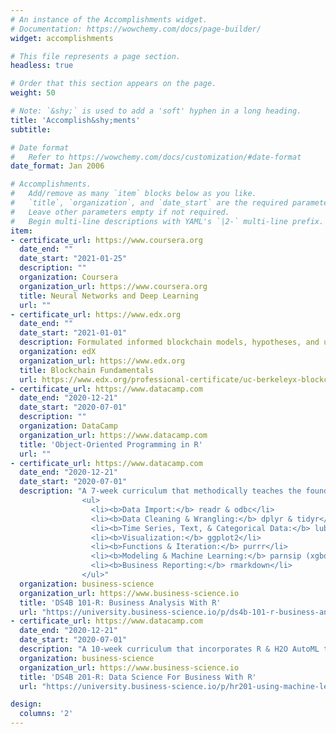 ```yaml
---
# An instance of the Accomplishments widget.
# Documentation: https://wowchemy.com/docs/page-builder/
widget: accomplishments

# This file represents a page section.
headless: true

# Order that this section appears on the page.
weight: 50

# Note: `&shy;` is used to add a 'soft' hyphen in a long heading.
title: 'Accomplish&shy;ments'
subtitle:

# Date format
#   Refer to https://wowchemy.com/docs/customization/#date-format
date_format: Jan 2006

# Accomplishments.
#   Add/remove as many `item` blocks below as you like.
#   `title`, `organization`, and `date_start` are the required parameters.
#   Leave other parameters empty if not required.
#   Begin multi-line descriptions with YAML's `|2-` multi-line prefix.
item:
- certificate_url: https://www.coursera.org
  date_end: ""
  date_start: "2021-01-25"
  description: ""
  organization: Coursera
  organization_url: https://www.coursera.org
  title: Neural Networks and Deep Learning
  url: ""
- certificate_url: https://www.edx.org
  date_end: ""
  date_start: "2021-01-01"
  description: Formulated informed blockchain models, hypotheses, and use cases.
  organization: edX
  organization_url: https://www.edx.org
  title: Blockchain Fundamentals
  url: https://www.edx.org/professional-certificate/uc-berkeleyx-blockchain-fundamentals
- certificate_url: https://www.datacamp.com
  date_end: "2020-12-21"
  date_start: "2020-07-01"
  description: ""
  organization: DataCamp
  organization_url: https://www.datacamp.com
  title: 'Object-Oriented Programming in R'
  url: ""
- certificate_url: https://www.datacamp.com
  date_end: "2020-12-21"
  date_start: "2020-07-01"
  description: "A 7-week curriculum that methodically teaches the foundations of data science using R & tidyverse.
                <ul>
                  <li><b>Data Import:</b> readr & odbc</li>
                  <li><b>Data Cleaning & Wrangling:</b> dplyr & tidyr</li>
                  <li><b>Time Series, Text, & Categorical Data:</b> lubridate, stringr, & forcats</li>
                  <li><b>Visualization:</b> ggplot2</li>
                  <li><b>Functions & Iteration:</b> purrr</li>
                  <li><b>Modeling & Machine Learning:</b> parnsip (xgboost, glmnet, kernlab, broom, & more)</li>
                  <li><b>Business Reporting:</b> rmarkdown</li>
                </ul>"
  organization: business-science
  organization_url: https://www.business-science.io
  title: 'DS4B 101-R: Business Analysis With R'
  url: "https://university.business-science.io/p/ds4b-101-r-business-analysis-r"
- certificate_url: https://www.datacamp.com
  date_end: "2020-12-21"
  date_start: "2020-07-01"
  description: "A 10-week curriculum that incorporates R & H2O AutoML to use machine learning within a business problem solving framework called the BSPF"
  organization: business-science
  organization_url: https://www.business-science.io
  title: 'DS4B 201-R: Data Science For Business With R'
  url: "https://university.business-science.io/p/hr201-using-machine-learning-h2o-lime-to-predict-employee-turnover"

design:
  columns: '2' 
---
```

